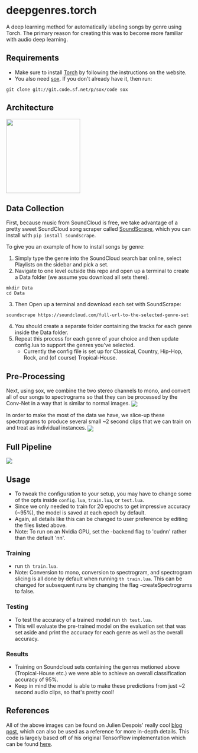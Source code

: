 # deepgenres.torch
A deep learning method for automatically labeling songs by genre using Torch.  The primary reason for creating this was to become more familiar with audio deep learning.    

## Requirements
* Make sure to install [Torch](http://torch.ch/) by following the instructions on the website. 
* You also need [sox](http://sox.sourceforge.net/). If you don't already have it, then run:
```Shell
git clone git://git.code.sf.net/p/sox/code sox
```

## Architecture
<img align="center" src = "https://github.com/amdegroot/deepgenres.torch/blob/master/doc/network.png" height = 200/>

## Data Collection
First, because music from SoundCloud is free, we take advantage of a pretty sweet SoundCloud song scraper called [SoundScrape](https://github.com/Miserlou/SoundScrape), which you can install with `pip install soundscrape`. 

 To give you an example of how to install songs by genre:
 
  1. Simply type the genre into the SoundCloud search bar online, select Playlists on the sidebar and pick a set. 
  2.  Navigate to one level outside this repo and open up a terminal to create a Data folder (we assume you download all sets there).
  ```Shell
  mkdir Data
  cd Data
  ```
  3.  Then Open up a terminal and download each set with SoundScrape:
  ```Shell
  soundscrape https://soundcloud.com/full-url-to-the-selected-genre-set
  ```
  4.  You should create a separate folder containing the tracks for each genre inside the Data folder. 
  5.  Repeat this process for each genre of your choice and then update config.lua to support the genres you've selected.
      * Currently the config file is set up for Classical, Country, Hip-Hop, Rock, and (of course) Tropical-House.
        
 ## Pre-Processing
 Next, using sox, we combine the two stereo channels to mono, and convert all of our songs to spectrograms so that they can be processed by the Conv-Net in a way that is similar to normal images.
 <img align="center" src= "https://github.com/amdegroot/deepgenres.torch/blob/master/doc/spectrogram_example.png"/>
 
 In order to make the most of the data we have, we slice-up these spectrograms to produce several small ~2 second clips that we can train on and treat as individual instances.
 <img align="center" src= "https://github.com/amdegroot/deepgenres.torch/blob/master/doc/sliced_spec_example.png"/>
 
## Full Pipeline
 <img align="center" src= "https://github.com/amdegroot/deepgenres.torch/blob/master/doc/pipeline.png"/>
 
## Usage
* To tweak the configuration to your setup, you may have to change some of the opts inside `config.lua`, `train.lua`, or `test.lua`.
* Since we only needed to train for 20 epochs to get impressive accuracy (~95%), the model is saved at each epoch by default.  
* Again, all details like this can be changed to user preference by editing the files listed above.
* Note: To run on an Nvidia GPU, set the -backend flag to 'cudnn' rather than the default 'nn'. 

### Training 
* run  `th train.lua`.
* Note: Conversion to mono, conversion to spectrogram, and spectrogram slicing is all done by default when running `th train.lua`.  This can be changed for subsequent runs by changing the flag -createSpectrograms to false.

### Testing 
* To test the accuracy of a trained model run `th test.lua`. 
* This will evaluate the pre-trained model on the evaluation set that was set aside and print the accuracy for each genre as well as the overall accuracy. 

### Results
* Training on Soundcloud sets containing the genres metioned above (Tropical-House etc.) we were able to achieve an overall classification accuracy of 95%.  
* Keep in mind the model is able to make these predictions from just ~2 second audio clips, so that's pretty cool!
 
## References
All of the above images can be found on Julien Despois' really cool [blog post](https://chatbotslife.com/finding-the-genre-of-a-song-with-deep-learning-da8f59a61194), which can also be used as a reference for more in-depth details. This code is largely based off of his original TensorFlow implementation which can be found [here](https://github.com/despoisj/DeepAudioClassification).  
